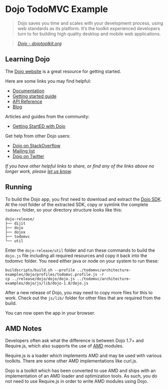 # Dojo TodoMVC Example

> Dojo saves you time and scales with your development process, using web standards as its platform. It’s the toolkit experienced developers turn to for building high quality desktop and mobile web applications.

> _[Dojo - dojotoolkit.org](http://dojotoolkit.org)_


## Learning Dojo

The [Dojo website](http://dojotoolkit.org) is a great resource for getting started.

Here are some links you may find helpful:

* [Documentation](http://dojotoolkit.org/documentation)
* [Getting started guide](https://dojotoolkit.org/reference-guide/1.8/quickstart)
* [API Reference](http://dojotoolkit.org/api)
* [Blog](http://dojotoolkit.org/blog)

Articles and guides from the community:

* [Getting StartED with Dojo](http://startdojo.com)

Get help from other Dojo users:

* [Dojo on StackOverflow](http://stackoverflow.com/questions/tagged/dojo)
* [Mailing list](http://dojotoolkit.org/community)
* [Dojo on Twitter](http://twitter.com/dojo)

_If you have other helpful links to share, or find any of the links above no longer work, please [let us know](https://github.com/tastejs/todomvc/issues)._


## Running

To build the Dojo app, you first need to download and extract the [Dojo SDK](https://dojotoolkit.org/download/#sdk).
At the root folder of the extracted SDK, copy or symlink the complete `todomvc`
folder, so your directory structure looks like this:

	dojo-release/
	├── dijit
	├── dojo
	├── dojox
	├── todomvc
	└── util

Enter the `dojo-release/util` folder and run these commands to build the `dojo.js` file including all required resources and copy it back into the todomvc folder. You need either java or node on your system to run these:

```
buildscripts/build.sh --profile ../todomvc/architecture-examples/dojo/profiles/todomvc.profile.js -r
cp ../release/dojo/dojo/dojo.js ../todomvc/architecture-examples/dojo/js/lib/dojo-1.8/dojo.js
```

After a new release of Dojo, you may need to copy more files for this to work.
Check out the `js/lib/` folder for other files that are required from the
build.

You can now open the app in your browser.


## AMD Notes

Developers often ask what the difference is between Dojo 1.7+ and Require.js, which also supports the use of [AMD](https://github.com/amdjs/amdjs-api/wiki/AMD) modules.

Require.js is a loader which implements AMD and may be used with various toolkits. There are some other AMD implementations like curl.js.

Dojo is a toolkit which has been converted to use AMD and ships with an implementation of an AMD loader and optimization tools. As such, you do not need to use Require.js in order to write AMD modules using Dojo.

